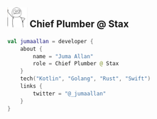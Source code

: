 ## <img width="45" alt="about" src="https://github.com/jumaallan/jumaallan/blob/master/jumaallan.jpeg"> Chief Plumber @ Stax
```kotlin
val jumaallan = developer {
    about {
        name = "Juma Allan"
        role = Chief Plumber @ Stax
    }
    tech("Kotlin", "Golang", "Rust", "Swift")
    links {
        twitter = "@_jumaallan"
    }
}
```


